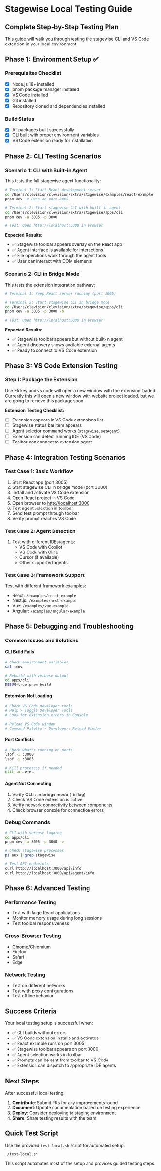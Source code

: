 # Stagewise Local Testing Guide

## Complete Step-by-Step Testing Plan

This guide will walk you through testing the stagewise CLI and VS Code extension in your local environment.

## Phase 1: Environment Setup ✅

### Prerequisites Checklist

- [x] Node.js 18+ installed
- [x] pnpm package manager installed  
- [x] VS Code installed
- [x] Git installed
- [x] Repository cloned and dependencies installed

### Build Status

- [x] All packages built successfully
- [x] CLI built with proper environment variables
- [x] VS Code extension ready for installation

## Phase 2: CLI Testing Scenarios

### Scenario 1: CLI with Built-in Agent

This tests the full stagewise agent functionality:

```bash
# Terminal 1: Start React development server
cd /Users/clevision/clevision/extra/stagewise/examples/react-example
pnpm dev  # Runs on port 3005

# Terminal 2: Start stagewise CLI with built-in agent
cd /Users/clevision/clevision/extra/stagewise/apps/cli
pnpm dev -a 3005 -p 3000

# Test: Open http://localhost:3000 in browser
```

**Expected Results:**

- ✅ Stagewise toolbar appears overlay on the React app
- ✅ Agent interface is available for interactions
- ✅ File operations work through the agent tools
- ✅ User can interact with DOM elements

### Scenario 2: CLI in Bridge Mode

This tests the extension integration pathway:

```bash
# Terminal 1: Keep React server running (port 3005)

# Terminal 2: Start stagewise CLI in bridge mode
cd /Users/clevision/clevision/extra/stagewise/apps/cli
pnpm dev -a 3005 -p 3000 -b

# Test: Open http://localhost:3000 in browser
```

**Expected Results:**

- ✅ Stagewise toolbar appears but without built-in agent
- ✅ Agent discovery shows available external agents
- ✅ Ready to connect to VS Code extension

## Phase 3: VS Code Extension Testing

### Step 1: Package the Extension

Use F5 key and vs code will open a new window with the extension loaded. Currently this will open a new window with website project loaded. but we are going to remove this package soon.

**Extension Testing Checklist:**

- [ ] Extension appears in VS Code extensions list
- [ ] Stagewise status bar item appears
- [ ] Agent selector command works (`stagewise.setAgent`)
- [ ] Extension can detect running IDE (VS Code)
- [ ] Toolbar can connect to extension agent

## Phase 4: Integration Testing Scenarios

### Test Case 1: Basic Workflow

1. Start React app (port 3005)
2. Start stagewise CLI in bridge mode (port 3000)
3. Install and activate VS Code extension
4. Open React project in VS Code
5. Open browser to <http://localhost:3000>
6. Test agent selection in toolbar
7. Send test prompt through toolbar
8. Verify prompt reaches VS Code

### Test Case 2: Agent Detection

1. Test with different IDEs/agents:
   - VS Code with Copilot
   - VS Code with Cline
   - Cursor (if available)
   - Other supported agents

### Test Case 3: Framework Support

Test with different framework examples:

- React: `/examples/react-example`
- Next.js: `/examples/next-example`
- Vue: `/examples/vue-example`
- Angular: `/examples/angular-example`

## Phase 5: Debugging and Troubleshooting

### Common Issues and Solutions

#### CLI Build Fails

```bash
# Check environment variables
cat .env

# Rebuild with verbose output
cd apps/cli
DEBUG=true pnpm build
```

#### Extension Not Loading

```bash
# Check VS Code developer tools
# Help > Toggle Developer Tools
# Look for extension errors in Console

# Reload VS Code window
# Command Palette > Developer: Reload Window
```

#### Port Conflicts

```bash
# Check what's running on ports
lsof -i :3000
lsof -i :3005

# Kill processes if needed
kill -9 <PID>
```

#### Agent Not Connecting

1. Verify CLI is in bridge mode (`-b` flag)
2. Check VS Code extension is active
3. Verify network connectivity between components
4. Check browser console for connection errors

### Debug Commands

```bash
# CLI with verbose logging
cd apps/cli
pnpm dev -a 3005 -p 3000 -v

# Check stagewise processes
ps aux | grep stagewise

# Test API endpoints
curl http://localhost:3000/api/info
curl http://localhost:3000/api/agent/info
```

## Phase 6: Advanced Testing

### Performance Testing

- Test with large React applications
- Monitor memory usage during long sessions
- Test toolbar responsiveness

### Cross-Browser Testing

- Chrome/Chromium
- Firefox
- Safari
- Edge

### Network Testing

- Test on different networks
- Test with proxy configurations
- Test offline behavior

## Success Criteria

Your local testing setup is successful when:

- ✅ CLI builds without errors
- ✅ VS Code extension installs and activates
- ✅ React example runs on port 3005
- ✅ Stagewise toolbar appears on port 3000
- ✅ Agent selection works in toolbar
- ✅ Prompts can be sent from toolbar to VS Code
- ✅ Extension can dispatch to appropriate IDE agents

## Next Steps

After successful local testing:

1. **Contribute**: Submit PRs for any improvements found
2. **Document**: Update documentation based on testing experience
3. **Deploy**: Consider deploying to staging environment
4. **Share**: Share testing results with the team

## Quick Test Script

Use the provided `test-local.sh` script for automated setup:

```bash
./test-local.sh
```

This script automates most of the setup and provides guided testing steps.
